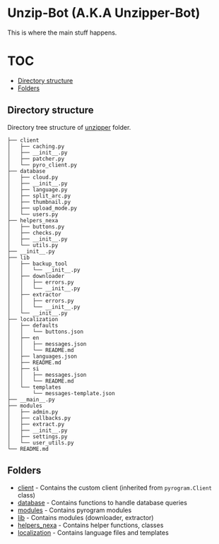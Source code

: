 # Unzip-Bot (A.K.A Unzipper-Bot)
This is where the main stuff happens.

# TOC
- [Directory structure](#directory-structure)
- [Folders](#folders)

## Directory structure
Directory tree structure of [unzipper](/unzipper) folder.

```
├── client
│   ├── caching.py
│   ├── __init__.py
│   ├── patcher.py
│   └── pyro_client.py
├── database
│   ├── cloud.py
│   ├── __init__.py
│   ├── language.py
│   ├── split_arc.py
│   ├── thumbnail.py
│   ├── upload_mode.py
│   └── users.py
├── helpers_nexa
│   ├── buttons.py
│   ├── checks.py
│   ├── __init__.py
│   └── utils.py
├── __init__.py
├── lib
│   ├── backup_tool
│   │   └── __init__.py
│   ├── downloader
│   │   ├── errors.py
│   │   └── __init__.py
│   ├── extractor
│   │   ├── errors.py
│   │   └── __init__.py
│   └── __init__.py
├── localization
│   ├── defaults
│   │   └── buttons.json
│   ├── en
│   │   ├── messages.json
│   │   └── README.md
│   ├── languages.json
│   ├── README.md
│   ├── si
│   │   ├── messages.json
│   │   └── README.md
│   └── templates
│       └── messages-template.json
├── __main__.py
├── modules
│   ├── admin.py
│   ├── callbacks.py
│   ├── extract.py
│   ├── __init__.py
│   ├── settings.py
│   └── user_utils.py
└── README.md
```


## Folders
- [client](client) - Contains the custom client (inherited from `pyrogram.Client` class)
- [database](database) - Contains functions to handle database queries
- [modules](modules) - Contains pyrogram modules
- [lib](lib) - Contains modules (downloader, extractor)
- [helpers_nexa](helpers_nexa) - Contains helper functions, classes
- [localization](localization) - Contains language files and templates